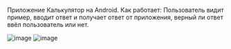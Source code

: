 Приложение Калькулятор на Android. 
Как работает:
Пользователь видит пример, вводит ответ и получает ответ от приложения, верный ли ответ ввёл пользователь или нет.

![image](https://github.com/user-attachments/assets/9b68dfcd-e040-4d86-88ea-d7dddbfeaa7e) ![image](https://github.com/user-attachments/assets/f51cd2cc-9ad8-4cb0-8d2b-2cd67485a188)

